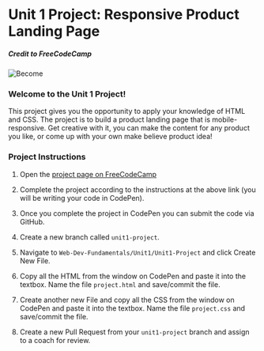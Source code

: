 # Unit 1 Project: Responsive Product Landing Page

##### Credit to FreeCodeCamp
![Become](https://avatars2.githubusercontent.com/u/9892522?s=200&v=4)

### Welcome to the Unit 1 Project!

This project gives you the opportunity to apply your knowledge of HTML and CSS. The project is to build a product landing page that is mobile-responsive. Get creative with it, you can make the content for any product you like, or come up with your own make believe product idea! 

### Project Instructions

1. Open the [project page on FreeCodeCamp](https://www.freecodecamp.org/learn/responsive-web-design/responsive-web-design-projects/build-a-product-landing-page)

1. Complete the project according to the instructions at the above link (you will be writing your code in CodePen). 

1. Once you complete the project in CodePen you can submit the code via GitHub. 

1. Create a new branch called `unit1-project`.

1. Navigate to `Web-Dev-Fundamentals/Unit1/Unit1-Project` and click Create New File. 

1. Copy all the HTML from the window on CodePen and paste it into the textbox. Name the file `project.html` and save/commit the file.

1. Create another new File and copy all the CSS from the window on CodePen and paste it into the textbox. Name the file `project.css` and save/commit the file.

1. Create a new Pull Request from your `unit1-project` branch and assign to a coach for review.

